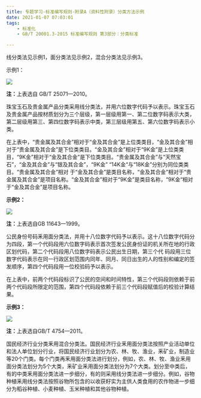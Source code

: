```yaml
---
title: 专题学习-标准编写规则-附录A（资料性附录）分类方法示例
date: 2021-01-07 07:03:01
tags: 
	- 标准化
	- GB/T 20001.3-2015 标准编写规则 第3部分：分类标准

---
```


线分类法见示例1，面分类法见示例2，混合分类法见示例3。

示例1：

![](附录A示例1.png)

<b>注：</b>上表选自 GB/T 25071—2010。

珠宝玉石及贵金属产品分类采用线分类法，并用六位数字代码予以表示。珠宝玉石及贵金属产品按材质划分为三个层级，第一层级用第一、第二位数字码表示大类，第二层级用第三、第四位数字码表示中类，第三层级用第五、第六位数字码表示小类。

在上表中，“贵金属及其合金”相对于“金及其合金”是上位类类目，“金及其合金”相对于“贵金属及其合金”是下位类类目。“金及其合金”相对于“9K金”是上位类类目，“9K金”相对于“金及其合金”是下位类类目。“贵金属及其合金”与“天然宝石”，“金及其合金”与“银及其合金”，“9K金” “14K金“与“18K金”分别为同位类类目。“贵金属及其合金”相对 于“金及其合金”是类目名称，“金及其合金”相对于“贵金属及其合金”是项目名称。“金及其合金”相对于“9K金”是类目名称，“9K金“相对于“金及其合金”是项目名称。

<b>示例2：</b>

![](附录A示例2.png)

<b>注：</b>上表选自GB 11643—1999。

公民身份号码釆用面分类法，并用十八位数字代码予以表示。这十八位数字代码分为四段，第一个代码段用六位数字码表示首次签发公民身份证的机关所在地的行政区划代码，第二个代码段用八位数字码表示公民出生日期，第三个代 码段用三位数字代码表示在同一行政区划范围内同年、同月、同日出生的人的性别和编定的签发顺序，第四个代码段用一位校验码予以表示。

在上表中，前两个代码段标识了公民的空间和时间特性，第三个代码段则依赖于前两个代码段所限定的范围，第四个代码段依赖于前三个代码段赋值后的校验计算结果。

<b>示例3：</b>

![](附录A示例3.png)

<b>注：</b>上表选自GB/T 4754—2011。

国民经济行业分类釆用混合分类法。国民经济行业釆用面分类法按照产业活动单位和法人单位划分行业，将国民经济行业划分为农、林、牧、渔业，釆矿业，制造业等20个门类。每个门类再釆用面分类法进行划分，例如，农、林、牧、渔业釆用面分类法划分为5个大类，釆矿业釆用面分类法划分为7个大类。划分至中类后，有的中类釆用面分类法进一步细分，有的则采用线分类法进一步细分。例如，谷物种植釆用线分类法按照谷物所包含的以收获籽实为主供人类食用的农作物进一步细分为稻谷种植、小麦种植、玉米种植和其他谷物种植。 


